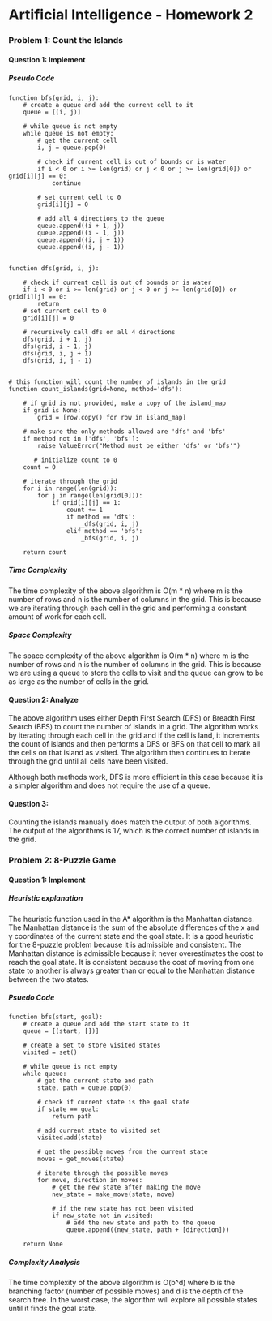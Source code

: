 # Artificial Intelligence - Homework 2

### Problem 1: Count the Islands
#### Question 1: Implement
##### Pseudo Code

```
function bfs(grid, i, j):
    # create a queue and add the current cell to it
    queue = [(i, j)]
    
    # while queue is not empty
    while queue is not empty:
        # get the current cell
        i, j = queue.pop(0)
        
        # check if current cell is out of bounds or is water
        if i < 0 or i >= len(grid) or j < 0 or j >= len(grid[0]) or grid[i][j] == 0:
            continue
            
        # set current cell to 0
        grid[i][j] = 0
        
        # add all 4 directions to the queue
        queue.append((i + 1, j))
        queue.append((i - 1, j))
        queue.append((i, j + 1))
        queue.append((i, j - 1))


function dfs(grid, i, j):

    # check if current cell is out of bounds or is water
    if i < 0 or i >= len(grid) or j < 0 or j >= len(grid[0]) or grid[i][j] == 0:
        return
    # set current cell to 0
    grid[i][j] = 0
    
    # recursively call dfs on all 4 directions
    dfs(grid, i + 1, j)
    dfs(grid, i - 1, j)
    dfs(grid, i, j + 1)
    dfs(grid, i, j - 1)


# this function will count the number of islands in the grid
function count_islands(grid=None, method='dfs'):
    
    # if grid is not provided, make a copy of the island_map
    if grid is None:
        grid = [row.copy() for row in island_map]
    
    # make sure the only methods allowed are 'dfs' and 'bfs'
    if method not in ['dfs', 'bfs']:
        raise ValueError("Method must be either 'dfs' or 'bfs'")

       # initialize count to 0
    count = 0
    
    # iterate through the grid
    for i in range(len(grid)):
        for j in range(len(grid[0])):
            if grid[i][j] == 1:
                count += 1
                if method == 'dfs':
                    _dfs(grid, i, j)
                elif method == 'bfs':
                    _bfs(grid, i, j)

    return count
```

##### Time Complexity
The time complexity of the above algorithm is O(m * n) where m is the number of rows and n is the number of columns in the grid. This is because we are iterating through each cell in the grid and performing a constant amount of work for each cell.

##### Space Complexity
The space complexity of the above algorithm is O(m * n) where m is the number of rows and n is the number of columns in the grid. This is because we are using a queue to store the cells to visit and the queue can grow to be as large as the number of cells in the grid.

#### Question 2: Analyze
The above algorithm uses either Depth First Search (DFS) or Breadth First Search (BFS) to count the number of islands in a grid. 
The algorithm works by iterating through each cell in the grid and if the cell is land, it increments the count of islands and then performs a DFS or BFS on that cell to mark all the cells on that island as visited. 
The algorithm then continues to iterate through the grid until all cells have been visited.

Although both methods work, DFS is more efficient in this case because it is a simpler algorithm and does not require the use of a queue.

#### Question 3:
Counting the islands manually does match the output of both algorithms. The output of the algorithms is 17, which is the correct number of islands in the grid.


### Problem 2: 8-Puzzle Game

#### Question 1: Implement

##### Heuristic explanation
The heuristic function used in the A* algorithm is the Manhattan distance. The Manhattan distance is the sum of the absolute differences of the x and y coordinates of the current state and the goal state. It is a good heuristic for the 8-puzzle problem because it is admissible and consistent. The Manhattan distance is admissible because it never overestimates the cost to reach the goal state. It is consistent because the cost of moving from one state to another is always greater than or equal to the Manhattan distance between the two states.

##### Psuedo Code

```
function bfs(start, goal):
    # create a queue and add the start state to it
    queue = [(start, [])]
    
    # create a set to store visited states
    visited = set()
    
    # while queue is not empty
    while queue:
        # get the current state and path
        state, path = queue.pop(0)
        
        # check if current state is the goal state
        if state == goal:
            return path
        
        # add current state to visited set
        visited.add(state)
        
        # get the possible moves from the current state
        moves = get_moves(state)
        
        # iterate through the possible moves
        for move, direction in moves:
            # get the new state after making the move
            new_state = make_move(state, move)
            
            # if the new state has not been visited
            if new_state not in visited:
                # add the new state and path to the queue
                queue.append((new_state, path + [direction]))
    
    return None
```

##### Complexity Analysis
The time complexity of the above algorithm is O(b^d) where b is the branching factor (number of possible moves) and d is the depth of the search tree. In the worst case, the algorithm will explore all possible states until it finds the goal state.